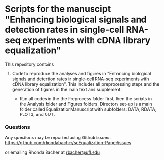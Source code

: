 # Scripts for the manuscipt "Enhancing biological signals and detection rates in single-cell RNA-seq experiments with cDNA library equalization"

This repository contains 

1. Code to reproduce the analyses and figures in "Enhancing biological signals and detection rates in single-cell RNA-seq experiments with cDNA library equalization". This includes all preprocessing steps and the generation of figures in the main text and supplement. 

    * Run all codes in the the Preprocess folder first, then the scripts in the Analysis folder and Figures folders. Directory set-up is a main folder called EqualizationManuscript with subfolders: DATA, RDATA, PLOTS, and OUT.
  

### Questions

Any questions may be reported using Github issues: https://github.com/rhondabacher/scEqualization-Paper/issues

or emailing Rhonda Bacher at rbacher@ufl.edu


